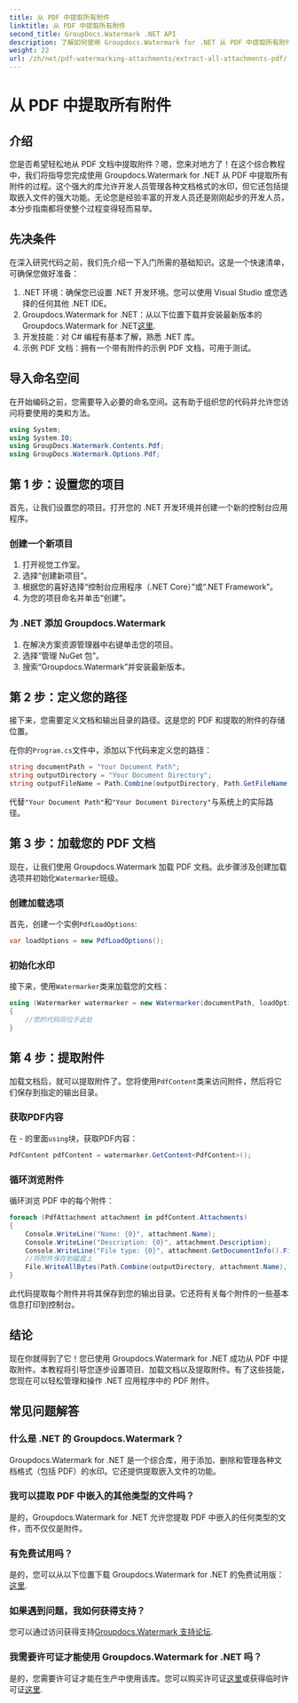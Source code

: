 ```yaml
---
title: 从 PDF 中提取所有附件
linktitle: 从 PDF 中提取所有附件
second_title: GroupDocs.Watermark .NET API
description: 了解如何使用 Groupdocs.Watermark for .NET 从 PDF 中提取所有附件。请按照我们的分步指南进行无缝提取过程。
weight: 22
url: /zh/net/pdf-watermarking-attachments/extract-all-attachments-pdf/
---
```


# 从 PDF 中提取所有附件

## 介绍
您是否希望轻松地从 PDF 文档中提取附件？嗯，您来对地方了！在这个综合教程中，我们将指导您完成使用 Groupdocs.Watermark for .NET 从 PDF 中提取所有附件的过程。这个强大的库允许开发人员管理各种文档格式的水印，但它还包括提取嵌入文件的强大功能。无论您是经验丰富的开发人员还是刚刚起步的开发人员，本分步指南都将使整个过程变得轻而易举。
## 先决条件
在深入研究代码之前，我们先介绍一下入门所需的基础知识。这是一个快速清单，可确保您做好准备：
1. .NET 环境：确保您已设置 .NET 开发环境。您可以使用 Visual Studio 或您选择的任何其他 .NET IDE。
2.  Groupdocs.Watermark for .NET：从以下位置下载并安装最新版本的 Groupdocs.Watermark for .NET[这里](https://releases.groupdocs.com/Watermark/net/).
3. 开发技能：对 C# 编程有基本了解，熟悉 .NET 库。
4. 示例 PDF 文档：拥有一个带有附件的示例 PDF 文档，可用于测试。
## 导入命名空间
在开始编码之前，您需要导入必要的命名空间。这有助于组织您的代码并允许您访问将要使用的类和方法。
```csharp
using System;
using System.IO;
using GroupDocs.Watermark.Contents.Pdf;
using GroupDocs.Watermark.Options.Pdf;
```
## 第 1 步：设置您的项目
首先，让我们设置您的项目。打开您的 .NET 开发环境并创建一个新的控制台应用程序。
### 创建一个新项目
1. 打开视觉工作室。
2. 选择“创建新项目”。
3. 根据您的喜好选择“控制台应用程序（.NET Core）”或“.NET Framework”。
4. 为您的项目命名并单击“创建”。
### 为 .NET 添加 Groupdocs.Watermark
1. 在解决方案资源管理器中右键单击您的项目。
2. 选择“管理 NuGet 包”。
3. 搜索“Groupdocs.Watermark”并安装最新版本。
## 第 2 步：定义您的路径
接下来，您需要定义文档和输出目录的路径。这是您的 PDF 和提取的附件的存储位置。

在你的`Program.cs`文件中，添加以下代码来定义您的路径：
```csharp
string documentPath = "Your Document Path";
string outputDirectory = "Your Document Directory";
string outputFileName = Path.Combine(outputDirectory, Path.GetFileName(documentPath));
```
代替`"Your Document Path"`和`"Your Document Directory"`与系统上的实际路径。
## 第 3 步：加载您的 PDF 文档
现在，让我们使用 Groupdocs.Watermark 加载 PDF 文档。此步骤涉及创建加载选项并初始化`Watermarker`班级。
### 创建加载选项
首先，创建一个实例`PdfLoadOptions`:
```csharp
var loadOptions = new PdfLoadOptions();
```
### 初始化水印
接下来，使用`Watermarker`类来加载您的文档：
```csharp
using (Watermarker watermarker = new Watermarker(documentPath, loadOptions))
{
    //您的代码将位于此处
}
```
## 第 4 步：提取附件
加载文档后，就可以提取附件了。您将使用`PdfContent`类来访问附件，然后将它们保存到指定的输出目录。
### 获取PDF内容
在 - 的里面`using`块，获取PDF内容：
```csharp
PdfContent pdfContent = watermarker.GetContent<PdfContent>();
```
### 循环浏览附件
循环浏览 PDF 中的每个附件：
```csharp
foreach (PdfAttachment attachment in pdfContent.Attachments)
{
    Console.WriteLine("Name: {0}", attachment.Name);
    Console.WriteLine("Description: {0}", attachment.Description);
    Console.WriteLine("File type: {0}", attachment.GetDocumentInfo().FileType);
    //将附件保存到磁盘上
    File.WriteAllBytes(Path.Combine(outputDirectory, attachment.Name), attachment.Content);
}
```
此代码提取每个附件并将其保存到您的输出目录。它还将有关每个附件的一些基本信息打印到控制台。
## 结论
现在你就得到了它！您已使用 Groupdocs.Watermark for .NET 成功从 PDF 中提取附件。本教程将引导您逐步设置项目、加载文档以及提取附件。有了这些技能，您现在可以轻松管理和操作 .NET 应用程序中的 PDF 附件。
## 常见问题解答
### 什么是 .NET 的 Groupdocs.Watermark？
Groupdocs.Watermark for .NET 是一个综合库，用于添加、删除和管理各种文档格式（包括 PDF）的水印。它还提供提取嵌入文件的功能。
### 我可以提取 PDF 中嵌入的其他类型的文件吗？
是的，Groupdocs.Watermark for .NET 允许您提取 PDF 中嵌入的任何类型的文件，而不仅仅是附件。
### 有免费试用吗？
是的，您可以从以下位置下载 Groupdocs.Watermark for .NET 的免费试用版：[这里](https://releases.groupdocs.com/).
### 如果遇到问题，我如何获得支持？
您可以通过访问获得支持[Groupdocs.Watermark 支持论坛](https://forum.groupdocs.com/c/watermark/19).
### 我需要许可证才能使用 Groupdocs.Watermark for .NET 吗？
是的，您需要许可证才能在生产中使用该库。您可以购买许可证[这里](https://purchase.groupdocs.com/buy)或获得临时许可证[这里](https://purchase.groupdocs.com/temporary-license/).